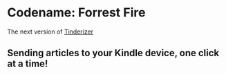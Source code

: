 # Codename: Forrest Fire

The next version of [Tinderizer](http://tinderizer.com/)


## Sending articles to your Kindle device, one click at a time!
